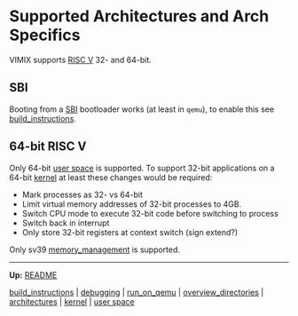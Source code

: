 # Supported Architectures and Arch Specifics

VIMIX supports [RISC V](riscv/RISCV.md) 32- and 64-bit.


## SBI

Booting from a [SBI](riscv/SBI.md) bootloader works (at least in `qemu`), to enable this see [build_instructions](build_instructions.md). 


## 64-bit RISC V

Only 64-bit [user space](userspace/userspace.md) is supported.
To support 32-bit applications on a 64-bit [kernel](kernel/kernel.md) at least these changes would be required:
- Mark processes as 32- vs 64-bit
- Limit virtual memory addresses of 32-bit processes to 4GB.
- Switch CPU mode to execute 32-bit code before switching to process
- Switch back in interrupt
- Only store 32-bit registers at context switch (sign extend?)

Only sv39 [memory_management](kernel/mm/memory_management.md) is supported.


---
**Up:** [README](../README.md)

[build_instructions](build_instructions.md) | [debugging](debugging.md) | [run_on_qemu](run_on_qemu.md) | [overview_directories](overview_directories.md) | [architectures](architectures.md) | [kernel](kernel/kernel.md) | [user space](userspace/userspace.md)
